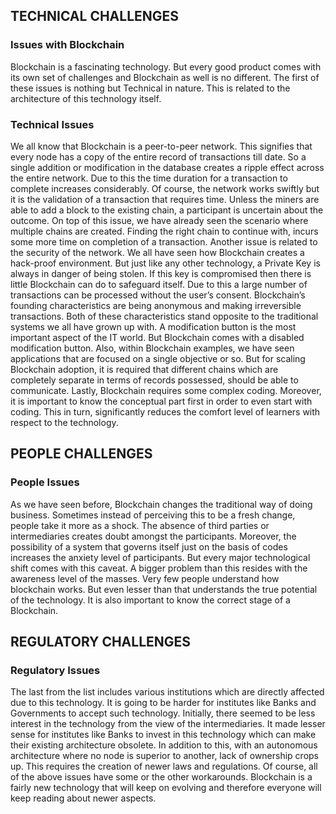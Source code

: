 ## **TECHNICAL CHALLENGES**
### **Issues with Blockchain**
Blockchain is a fascinating technology.
But every good product comes with its own set of challenges and Blockchain as well is no different.
The first of these issues is nothing but Technical in nature.
This is related to the architecture of this technology itself.
### **Technical Issues**
We all know that Blockchain is a peer-to-peer network.
This signifies that every node has a copy of the entire record of transactions till date.
So a single addition or modification in the database creates a ripple effect across the entire network.
Due to this the time duration for a transaction to complete increases considerably.
Of course, the network works swiftly but it is the validation of a transaction that requires time.
Unless the miners are able to add a block to the existing chain, a participant is uncertain about the outcome.
On top of this issue, we have already seen the scenario where multiple chains are created.
Finding the right chain to continue with, incurs some more time on completion of a transaction.
Another issue is related to the security of the network.
We all have seen how Blockchain creates a hack-proof environment.
But just like any other technology, a Private Key is always in danger of being stolen.
If this key is compromised then there is little Blockchain can do to safeguard itself.
Due to this a large number of transactions can be processed without the user’s consent.
Blockchain’s founding characteristics are being anonymous and making irreversible transactions.
Both of these characteristics stand opposite to the traditional systems we all have grown up with.
A modification button is the most important aspect of the IT world.
But Blockchain comes with a disabled modification button.
Also, within Blockchain examples, we have seen applications that are focused on a single objective or so.
But for scaling Blockchain adoption, it is required that different chains which are completely separate in terms of records possessed, should be able to communicate.
Lastly, Blockchain requires some complex coding.
Moreover, it is important to know the conceptual part first in order to even start with coding.
This in turn, significantly reduces the comfort level of learners with respect to the technology.
## **PEOPLE CHALLENGES**
### **People Issues**
As we have seen before, Blockchain changes the traditional way of doing business.
Sometimes instead of perceiving this to be a fresh change, people take it more as a shock.
The absence of third parties or intermediaries creates doubt amongst the participants.
Moreover, the possibility of a system that governs itself just on the basis of codes increases the anxiety level of participants.
But every major technological shift comes with this caveat.
A bigger problem than this resides with the awareness level of the masses.
Very few people understand how blockchain works.
But even lesser than that understands the true potential of the technology.
It is also important to know the correct stage of a Blockchain.
## **REGULATORY CHALLENGES**
### **Regulatory Issues**
The last from the list includes various institutions which are directly affected due to this technology.
It is going to be harder for institutes like Banks and Governments to accept such technology.
Initially, there seemed to be less interest in the technology from the view of the intermediaries.
It made lesser sense for institutes like Banks to invest in this technology which can make their existing architecture obsolete.
In addition to this, with an autonomous architecture where no node is superior to another, lack of ownership crops up.
This requires the creation of newer laws and regulations.
Of course, all of the above issues have some or the other workarounds.
Blockchain is a fairly new technology that will keep on evolving and therefore everyone will keep reading about newer aspects.